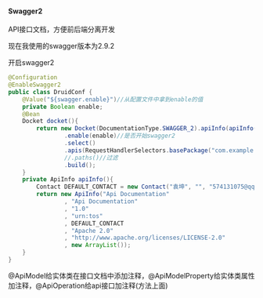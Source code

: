 #### Swagger2

API接口文档，方便前后端分离开发

现在我使用的swagger版本为2.9.2

开启swagger2

```java
@Configuration
@EnableSwagger2
public class DruidConf {
    @Value("${swagger.enable}")//从配置文件中拿到enable的值
    private Boolean enable;
    @Bean
    Docket docket(){
        return new Docket(DocumentationType.SWAGGER_2).apiInfo(apiInfo())
                .enable(enable)//是否开始swagger2
                .select()
                .apis(RequestHandlerSelectors.basePackage("com.example.secondboot"))//扫描包下的才能生成对应的model和api接口
                //.paths()//过滤
                .build();
    }
    private ApiInfo apiInfo(){
        Contact DEFAULT_CONTACT = new Contact("袁坤", "", "574131075@qq.com");//作者信息
        return new ApiInfo("Api Documentation"
                , "Api Documentation"
                , "1.0"
                , "urn:tos"
                , DEFAULT_CONTACT
                , "Apache 2.0"
                , "http://www.apache.org/licenses/LICENSE-2.0"
                , new ArrayList());
    }
}
```

@ApiModel给实体类在接口文档中添加注释，@ApiModelProperty给实体类属性加注释，@ApiOperation给api接口加注释(方法上面)